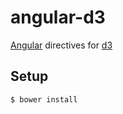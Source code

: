 angular-d3
==========

[Angular](http://angularjs.org/) directives for [d3](http://d3js.org/)


Setup
-----

`$ bower install`